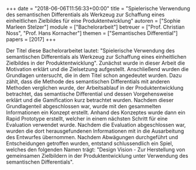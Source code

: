 +++
date = "2018-06-06T11:56:33+00:00"
title = "Spielerische Verwendung des semantischen Differentials als Werkzeug zur Schaffung eines einheitlichen Zielbildes für eine Produktentwicklung"
autoren = ["Sophie Marleen Stelzer"]
module = ["Bachelorarbeit"]
betreuer = ["Prof. Christian Noss", "Prof. Hans Kornacher"]
themen = ["Semantisches Differential"]
papers = [2017]
+++

Der Titel diese Bachelorarbeitet lautet: "Spielerische Verwendung des semantischen Differentials
als Werkzeug zur Schaffung eines einheitlichen Zielbildes in der Produktentwicklung". Zunächst
wurde in dieser Arbeit die Motivation erklärt und die Zielsetzung aufgestellt. Anschließend wurden
die Grundlagen untersucht, die in dem Titel schon angedeutet wurden. Dazu zählt, dass die
Methode des semantischen Differentials mit anderen Methoden verglichen wurde, der Arbeitsablauf
in der Produktentwicklung betrachtet, das semantische Differential und dessen Vorgehensweise
erklärt und die Gamification kurz betrachtet wurden. Nachdem dieser Grundlagenteil
abgeschlossen war, wurde mit den gesammelten Informationen ein Konzept erstellt. Anhand des
Konzeptes wurde dann ein Rapid Prototype erstellt, welcher in einem nächsten Schritt für eine
Evaluation verwendet wurde. Nachdem die Evaluation abgeschlossen war, wurden die dort herausgefundenen
Informationen mit in die Ausarbeitung des Entwurfes übernommen. Nachdem
Abwägungen durchgeführt und Entscheidungen getroffen wurden, entstand schlussendlich ein
Spiel, welches den folgenden Namen trägt: "Design Vision - Zur Herstellung von gemeinsamen
Zielbildern in der Produktentwicklung unter Verwendung des semantischen Differentials".
